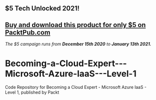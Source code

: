 ## $5 Tech Unlocked 2021!
[Buy and download this product for only $5 on PacktPub.com](https://www.packtpub.com/)
-----
*The $5 campaign         runs from __December 15th 2020__ to __January 13th 2021.__*

# Becoming-a-Cloud-Expert---Microsoft-Azure-IaaS---Level-1
Code Repository for Becoming a Cloud Expert - Microsoft Azure IaaS - Level 1, published by Packt
